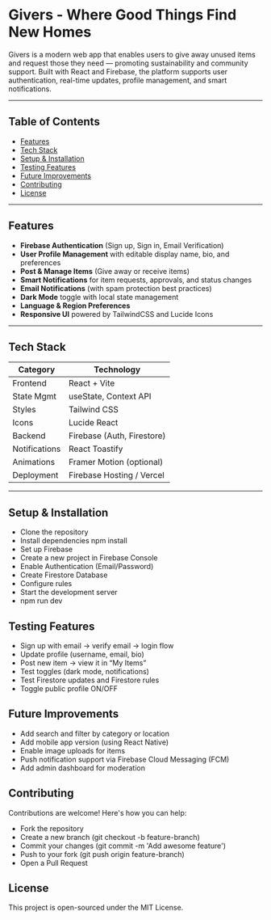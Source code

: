 # Givers - Where Good Things Find New Homes

Givers is a modern web app that enables users to give away unused items and request those they need — promoting sustainability and community support. Built with React and Firebase, the platform supports user authentication, real-time updates, profile management, and smart notifications.

---

## Table of Contents

- [ Features](#-features)
- [ Tech Stack](#-tech-stack)
- [ Setup & Installation](#-setup--installation)
- [ Testing Features](#-testing-features)
- [ Future Improvements](#-future-improvements)
- [ Contributing](#-contributing)
- [ License](#-license)

---

##  Features

-  **Firebase Authentication** (Sign up, Sign in, Email Verification)
-  **User Profile Management** with editable display name, bio, and preferences
-  **Post & Manage Items** (Give away or receive items)
-  **Smart Notifications** for item requests, approvals, and status changes
-  **Email Notifications** (with spam protection best practices)
-  **Dark Mode** toggle with local state management
-  **Language & Region Preferences**
-  **Responsive UI** powered by TailwindCSS and Lucide Icons

---

## Tech Stack

| Category       | Technology                  |
|----------------|-----------------------------|
| Frontend       | React + Vite                |
| State Mgmt     | useState, Context API       |
| Styles         | Tailwind CSS                |
| Icons          | Lucide React                |
| Backend        | Firebase (Auth, Firestore)  |
| Notifications  | React Toastify              |
| Animations     | Framer Motion (optional)    |
| Deployment     | Firebase Hosting / Vercel   |

---

## Setup & Installation

- Clone the repository
- Install dependencies
npm install
- Set up Firebase
- Create a new project in Firebase Console
- Enable Authentication (Email/Password)
- Create Firestore Database
- Configure rules
- Start the development server
- npm run dev



## Testing Features
- Sign up with email → verify email → login flow
- Update profile (username, email, bio)
- Post new item → view it in “My Items”
- Test toggles (dark mode, notifications)
- Test Firestore updates and Firestore rules
- Toggle public profile ON/OFF

## Future Improvements
- Add search and filter by category or location
- Add mobile app version (using React Native)
- Enable image uploads for items
- Push notification support via Firebase Cloud Messaging (FCM)
- Add admin dashboard for moderation

## Contributing
Contributions are welcome! Here's how you can help:
- Fork the repository
- Create a new branch (git checkout -b feature-branch)
- Commit your changes (git commit -m 'Add awesome feature')
- Push to your fork (git push origin feature-branch)
- Open a Pull Request 

## License
This project is open-sourced under the MIT License.

